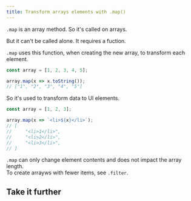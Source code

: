 ```yaml
---
title: Transform arrays elements with .map()
---
```


`.map` is an array method.
So it's called on arrays.

But it can't be called alone.
It requires a fuction.

`.map` uses this function, when creating the new array, to transform each element.

```js
const array = [1, 2, 3, 4, 5];

array.map(x => x.toString());
// ["1", "2", "3", "4", "5"]
```

So it's used to transform data to UI elements.

```js
const array = [1, 2, 3];

array.map(x => `<li>${x}</li>`);
// [
//     "<li>1</li>",
//     "<li>2</li>",
//     "<li>3</li>",
// ]
```

`.map` can only change element contents and does not impact the array length.  
To create arrayws with fewer items, see `.filter`.

<section>
    <h2>Take it further</h2>

</section>

